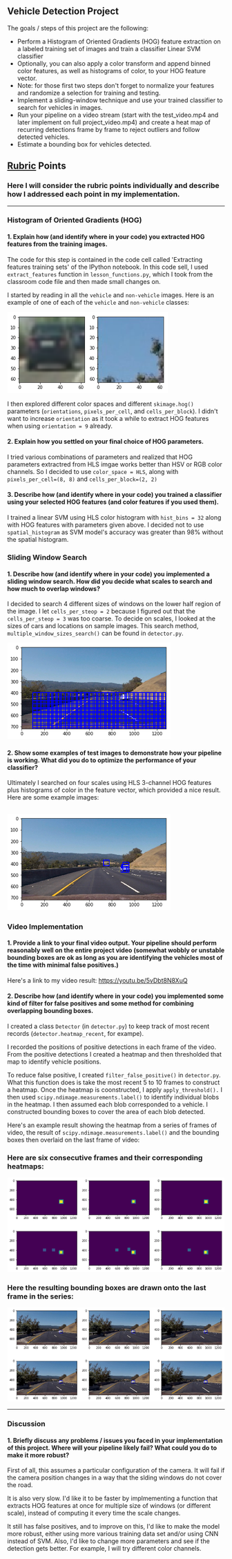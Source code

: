 


**Vehicle Detection Project**
--------------------------------------

The goals / steps of this project are the following:

* Perform a Histogram of Oriented Gradients (HOG) feature extraction on a labeled training set of images and train a classifier Linear SVM classifier
* Optionally, you can also apply a color transform and append binned color features, as well as histograms of color, to your HOG feature vector. 
* Note: for those first two steps don't forget to normalize your features and randomize a selection for training and testing.
* Implement a sliding-window technique and use your trained classifier to search for vehicles in images.
* Run your pipeline on a video stream (start with the test_video.mp4 and later implement on full project_video.mp4) and create a heat map of recurring detections frame by frame to reject outliers and follow detected vehicles.
* Estimate a bounding box for vehicles detected.

[//]: # (Image References)
[image1]: ./output_images/car_not_car.png
[image2]: ./output_images/HOG_example.jpg
[image3]: ./output_images/sliding_windows.jpg
[image4]: ./output_images/sliding_window.jpg
[image5]: ./output_images/bboxes_and_heat.png
[image6]: ./output_images/labels_map.png
[image7]: ./output_images/output_bboxes.png

## [Rubric](https://review.udacity.com/#!/rubrics/513/view) Points
### Here I will consider the rubric points individually and describe how I addressed each point in my implementation.  

---

### Histogram of Oriented Gradients (HOG)

#### 1. Explain how (and identify where in your code) you extracted HOG features from the training images.

The code for this step is contained in the code cell called 'Extracting features training sets' of the IPython notebook.  In this code sell, I used `extract_features` function in `lesson_functions.py`, which I took from the classroom code file and then made small changes on.

I started by reading in all the `vehicle` and `non-vehicle` images.  Here is an example of one of each of the `vehicle` and `non-vehicle` classes:

![alt text][image1]

I then explored different color spaces and different `skimage.hog()` parameters (`orientations`, `pixels_per_cell`, and `cells_per_block`).  I didn't want to increase `orientation` as it took a while to extract HOG features when using `orientation = 9` already.


#### 2. Explain how you settled on your final choice of HOG parameters.

I tried various combinations of parameters and realized that HOG parameters extractred from HLS imgae works better than HSV or RGB color channels. So I decided to use `color_space = HLS`, along with `pixels_per_cell=(8, 8)` and `cells_per_block=(2, 2)`

#### 3. Describe how (and identify where in your code) you trained a classifier using your selected HOG features (and color features if you used them).

I trained a linear SVM using HLS color histogram with `hist_bins = 32` along with HOG features with parameters given above. I decided not to use `spatial_histogram` as SVM model's accuracy was greater than 98% without the spatial histogram.

### Sliding Window Search

#### 1. Describe how (and identify where in your code) you implemented a sliding window search.  How did you decide what scales to search and how much to overlap windows?

I decided to search 4 different sizes of windows on the lower half region of the image. I let `cells_per_steop = 2` because I figured out that the `cells_per_steop = 3`  was too coarse. To decide on scales, I looked at the sizes of cars and locations on sample images. This search method, `multiple_window_sizes_search()` can be found in `detector.py`.

![alt text][image3]

#### 2. Show some examples of test images to demonstrate how your pipeline is working.  What did you do to optimize the performance of your classifier?

Ultimately I searched on four scales using HLS 3-channel HOG features plus histograms of color in the feature vector, which provided a nice result.  Here are some example images:

![alt text][image4]
---

### Video Implementation

#### 1. Provide a link to your final video output.  Your pipeline should perform reasonably well on the entire project video (somewhat wobbly or unstable bounding boxes are ok as long as you are identifying the vehicles most of the time with minimal false positives.)
Here's a link to my video result: https://youtu.be/5vDbt8N8XuQ


#### 2. Describe how (and identify where in your code) you implemented some kind of filter for false positives and some method for combining overlapping bounding boxes.

I created a class `Detector` (in `detector.py`) to keep track of most recent records (`detector.heatmap_recent`, for exampe).

I recorded the positions of positive detections in each frame of the video.  From the positive detections I created a heatmap and then thresholded that map to identify vehicle positions. 

To reduce false positive, I created `filter_false_positive()` in `detector.py`. What this function does is take the most recent 5 to 10 frames to construct a heatmap. Once the heatmap is coonstructed, I apply `apply_threshold().`
I then used `scipy.ndimage.measurements.label()` to identify individual blobs in the heatmap.  I then assumed each blob corresponded to a vehicle.  I constructed bounding boxes to cover the area of each blob detected.  

Here's an example result showing the heatmap from a series of frames of video, the result of `scipy.ndimage.measurements.label()` and the bounding boxes then overlaid on the last frame of video:

### Here are six consecutive frames and their corresponding heatmaps:
![alt text][image5]


### Here the resulting bounding boxes are drawn onto the last frame in the series:
![alt text][image7]



---

### Discussion

#### 1. Briefly discuss any problems / issues you faced in your implementation of this project.  Where will your pipeline likely fail?  What could you do to make it more robust?

First of all, this assumes a particular configuration of the camera. It will fail if the camera position changes in a way that the slding windows do not cover the road.

It is also very slow. I'd like it to be faster by implmementing a function that extracts HOG features at once for multiple size of windows (or different scale), instead of computing it every time the scale changes.

It still has false positives, and to improve on this, I'd like to make the model more robust, either using more various training data set and/or using CNN instead of SVM. Also, I'd like to change more parameters and see if the detection gets better. For example, I will try different color channels.